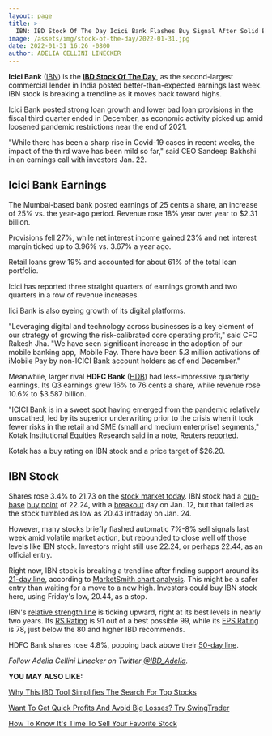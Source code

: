 ```yaml
---
layout: page
title: >-
  IBN: IBD Stock Of The Day Icici Bank Flashes Buy Signal After Solid Earnings
image: /assets/img/stock-of-the-day/2022-01-31.jpg
date: 2022-01-31 16:26 -0800
author: ADELIA CELLINI LINECKER
---
```







**Icici Bank** ([IBN](https://research.investors.com/quote.aspx?symbol=IBN)) is the [**IBD Stock Of The Day**](https://www.investors.com/research/ibd-stock-of-the-day/), as the second-largest commercial lender in India posted better-than-expected earnings last week. IBN stock is breaking a trendline as it moves back toward highs.




Icici Bank posted strong loan growth and lower bad loan provisions in the fiscal third quarter ended in December, as economic activity picked up amid loosened pandemic restrictions near the end of 2021.


"While there has been a sharp rise in Covid-19 cases in recent weeks, the impact of the third wave has been mild so far," said CEO Sandeep Bakhshi in an earnings call with investors Jan. 22.


**Icici Bank Earnings**
-----------------------


The Mumbai-based bank posted earnings of 25 cents a share, an increase of 25% vs. the year-ago period. Revenue rose 18% year over year to $2.31 billion.


Provisions fell 27%, while net interest income gained 23% and net interest margin ticked up to 3.96% vs. 3.67% a year ago.


Retail loans grew 19% and accounted for about 61% of the total loan portfolio.


Icici has reported three straight quarters of earnings growth and two quarters in a row of revenue increases.


Iici Bank is also eyeing growth of its digital platforms.


"Leveraging digital and technology across businesses is a key element of our strategy of growing the risk-calibrated core operating profit," said CFO Rakesh Jha. "We have seen significant increase in the adoption of our mobile banking app, iMobile Pay. There have been 5.3 million activations of iMobile Pay by non-ICICI Bank account holders as of end December." 


Meanwhile, larger rival **HDFC Bank** ([HDB](https://research.investors.com/quote.aspx?symbol=HDB)) had less-impressive quarterly earnings. Its Q3 earnings grew 16% to 76 cents a share, while revenue rose 10.6% to $3.587 billion.


"ICICI Bank is in a sweet spot having emerged from the pandemic relatively unscathed, led by its superior underwriting prior to the crisis when it took fewer risks in the retail and SME (small and medium enterprise) segments," Kotak Institutional Equities Research said in a note, Reuters [reported](https://www.reuters.com/world/india/indias-icici-bank-rises-after-quarterly-profit-beat-2022-01-24/?taid=61ee2da41673170001c9fb0e&utm_campaign=trueAnthem:+Trending+Content&utm_medium=trueAnthem&utm_source=twitter).


Kotak has a buy rating on IBN stock and a price target of $26.20.


**IBN Stock**
-------------


Shares rose 3.4% to 21.73 on the [stock market today](https://www.investors.com/category/market-trend/stock-market-today/). IBN stock had a [cup-base](https://www.investors.com/how-to-invest/investors-corner/corner-cup-without-handle/) [buy point](https://www.investors.com/how-to-invest/investors-corner/apple-stock-set-up-proper-buy-point-before-big-rally/) of 22.24, with a [breakout](https://www.investors.com/how-to-invest/investors-corner/what-is-stock-breakout/) day on Jan. 12, but that failed as the stock tumbled as low as 20.43 intraday on Jan. 24.



However, many stocks briefly flashed automatic 7%-8% sell signals last week amid volatile market action, but rebounded to close well off those levels like IBN stock. Investors might still use 22.24, or perhaps 22.44, as an official entry.


Right now, IBN stock is breaking a trendline after finding support around its [21-day line](https://www.investors.com/how-to-invest/investors-corner/what-is-the-21-day-exponential-moving-average/), according to [MarketSmith chart analysis](https://www.investors.com/product/marketsmith/?artProdLink=MarketSmith). This might be a safer entry than waiting for a move to a new high. Investors could buy IBN stock here, using Friday's low, 20.44, as a stop.


IBN's [relative strength line](https://www.investors.com/how-to-invest/investors-corner/a-stock-breakout-specialty-tool-the-relative-strength-line/) is ticking upward, right at its best levels in nearly two years. Its [RS Rating](https://www.investors.com/how-to-invest/investors-corner/relative-strength-rating-stock-chart-analysis-helps-pick-outstanding-growth-stocks/) is 91 out of a best possible 99, while its [EPS Rating](https://www.investors.com/how-to-invest/investors-corner/eps-rating-is-key-to-picking-great-stocks/) is 78, just below the 80 and higher IBD recommends.


HDFC Bank shares rose 4.8%, popping back above their [50-day line](https://www.investors.com/how-to-invest/investors-corner/what-is-the-50-day-moving-average-when-to-buy-or-sell-growth-stocks/).


*Follow Adelia Cellini Linecker on Twitter [@IBD\_Adelia](https://twitter.com/IBD_Adelia).*


**YOU MAY ALSO LIKE:**


[Why This IBD Tool Simplifies The Search For Top Stocks](https://www.investors.com/how-to-invest/investors-corner/how-to-research-growth-stocks/)


[Want To Get Quick Profits And Avoid Big Losses? Try SwingTrader](https://www.investors.com/product/swingtrader/?artProdLink=Swingtrader)


[How To Know It's Time To Sell Your Favorite Stock](https://www.investors.com/how-to-invest/investors-corner/when-to-sell-stocks-big-break-below-50-day-line-can-mark-end-of-a-huge-run/)




